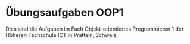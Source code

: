 # Übungsaufgaben OOP1

Dies sind die Aufgaben im Fach Objekt-orientiertes Programmieren 1 der Höheren Fachschule ICT in Pratteln, Schweiz.
